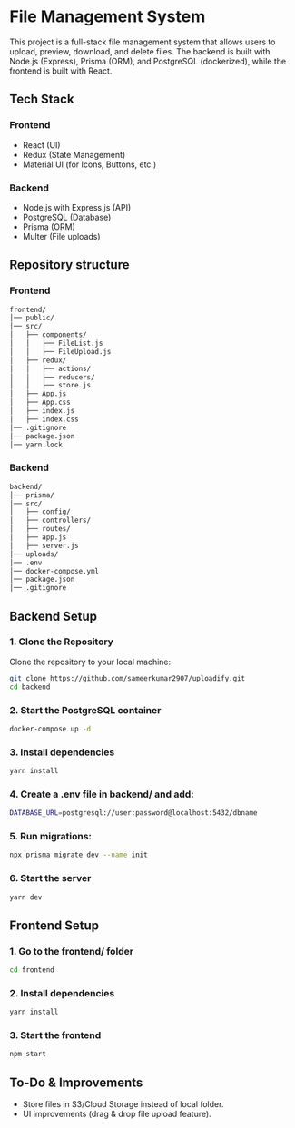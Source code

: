 # File Management System

This project is a full-stack file management system that allows users to upload, preview, download, and delete files. The backend is built with Node.js (Express), Prisma (ORM), and PostgreSQL (dockerized), while the frontend is built with React.

## Tech Stack

### Frontend
- React (UI)
- Redux (State Management)
- Material UI (for Icons, Buttons, etc.)

### Backend
- Node.js with Express.js (API)
- PostgreSQL (Database)
- Prisma (ORM)
- Multer (File uploads)

## Repository structure
### Frontend
```bash
frontend/
│── public/
│── src/
│   ├── components/
│   │   ├── FileList.js
│   │   ├── FileUpload.js
│   ├── redux/
│   │   ├── actions/
│   │   ├── reducers/
│   │   ├── store.js
│   ├── App.js
│   ├── App.css
│   ├── index.js
│   ├── index.css
│── .gitignore
│── package.json
│── yarn.lock
```

### Backend
```bash
backend/
│── prisma/
│── src/
│   ├── config/
│   ├── controllers/
│   ├── routes/
│   ├── app.js
│   ├── server.js
│── uploads/
│── .env
│── docker-compose.yml
│── package.json
│── .gitignore
```

## Backend Setup
### 1. Clone the Repository
Clone the repository to your local machine:

```bash
git clone https://github.com/sameerkumar2907/uploadify.git
cd backend
```

### 2. Start the PostgreSQL container
```bash
docker-compose up -d
```

### 3. Install dependencies
```bash
yarn install
```

### 4. Create a .env file in backend/ and add:
```bash
DATABASE_URL=postgresql://user:password@localhost:5432/dbname
```

### 5. Run migrations:
```bash
npx prisma migrate dev --name init
```

### 6. Start the server
```bash
yarn dev
```

## Frontend Setup
### 1. Go to the frontend/ folder
```bash
cd frontend
```

### 2. Install dependencies
```bash
yarn install
```

### 3. Start the frontend
```bash
npm start
```

## To-Do & Improvements
- Store files in S3/Cloud Storage instead of local folder.
- UI improvements (drag & drop file upload feature).